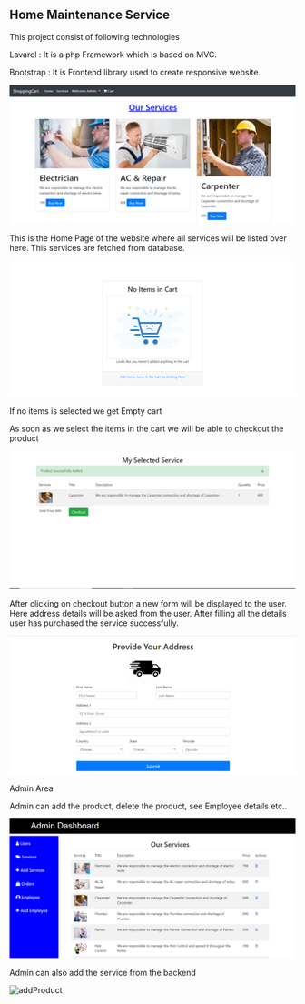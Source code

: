 <html>
    <head>
<link rel="stylesheet" href="https://stackpath.bootstrapcdn.com/bootstrap/4.4.1/css/bootstrap.min.css" />
    </head>
    <body>
<h2 class="text-center">Home Maintenance Service</h2>
        <p>This project consist of following technologies </p>
        <p>Lavarel : It is a php Framework which is based on MVC.</p>
        <p>Bootstrap : It is Frontend library used to create responsive website.</p> 
<img src="main.png" alt="Some image"/>
<p>This is the Home Page of the website where all services will be listed over here. This services are fetched from database.</p>
<img src="EmptyCart.png" alt="emptyCart" />
<p>If no items is selected we get Empty cart</p>
<p>As soon as we select the items in the cart we will be able to checkout the product </p>
<img src="CartItems.png" alt="cartItems"/>
<p>After clicking on checkout button a new form will be displayed to the user. Here address details will be asked from the user. After filling all the details user has purchased the service successfully.</p>
<img src="address.png" alt="address" />
<p>Admin Area </p>
<p>Admin can add the product, delete the product, see Employee details etc..</p>
<img src="admin.png" alt="admin" />
<p>Admin can also add the service from the backend </p>
<img src="addroduct.png" alt="addProduct" />
    </body>
    </html>
